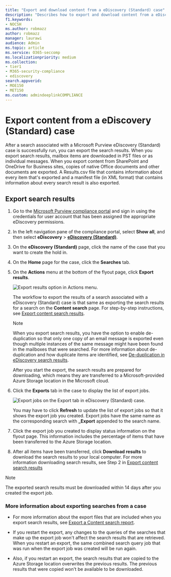 ```yaml
---
title: "Export and download content from a eDiscovery (Standard) case"
description: "Describes how to export and download content from a eDiscovery (Standard) case in Microsoft 365."
f1.keywords:
- NOCSH
ms.author: robmazz
author: robmazz
manager: laurawi
audience: Admin
ms.topic: article
ms.service: O365-seccomp
ms.localizationpriority: medium
ms.collection:
- tier1
- M365-security-compliance
- ediscovery
search.appverid: 
- MOE150
- MET150
ms.custom: admindeeplinkCOMPLIANCE
---
```


# Export content from a eDiscovery (Standard) case

After a search associated with a Microsoft Purview eDiscovery (Standard) case is successfully run, you can export the search results. When you export search results, mailbox items are downloaded in PST files or as individual messages. When you export content from SharePoint and OneDrive for Business sites, copies of native Office documents and other documents are exported. A Results.csv file that contains information about every item that's exported and a manifest file (in XML format) that contains information about every search result is also exported.
  
## Export search results

1. Go to the <a href="https://go.microsoft.com/fwlink/p/?linkid=2077149" target="_blank">Microsoft Purview compliance portal</a> and sign in using the credentials for user account that has been assigned the appropriate eDiscovery permissions.

2. In the left navigation pane of the compliance portal, select **Show all**, and then select **eDiscovery** > <a href="https://go.microsoft.com/fwlink/p/?linkid=2174007" target="_blank">**eDiscovery (Standard)**</a>.

3. On the **eDiscovery (Standard)** page, click the name of the case that you want to create the hold in.

4. On the **Home** page for the case, click the **Searches** tab.

5. On the **Actions** menu at the bottom of the flyout page, click **Export results**.

   ![Export results option in Actions menu.](../media/ActionMenuExportResults.png)

   The workflow to export the results of a search associated with a eDiscovery (Standard) case is that same as exporting the search results for a search on the **Content search** page. For step-by-step instructions, see [Export content search results](export-search-results.md).

   > [!NOTE]
   > When you export search results, you have the option to enable de-duplication so that only one copy of an email message is exported even though multiple instances of the same message might have been found in the mailboxes that were searched. For more information about de-duplication and how duplicate items are identified, see [De-duplication in eDiscovery search results](de-duplication-in-ediscovery-search-results.md).

   After you start the export, the search results are prepared for downloading, which means they are transferred to a Microsoft-provided Azure Storage location in the Microsoft cloud.
  
6. Click the **Exports** tab in the case to display the list of export jobs.
  
   ![Export jobs on the Export tab in eDiscovery (Standard) case.](../media/CoreeDiscoveryExport.png)

   You may have to click **Refresh** to update the list of export jobs so that it shows the export job you created. Export jobs have the same name as the corresponding search with **_Export** appended to the search name.

7. Click the export job you created to display status information on the flyout page. This information includes the percentage of items that have been transferred to the Azure Storage location.

8. After all items have been transferred, click **Download results** to download the search results to your local computer. For more information downloading search results, see Step 2 in [Export content search results](export-search-results.md#step-2-download-the-search-results)

> [!NOTE]
> The exported search results must be downloaded within 14 days after you created the export job.

### More information about exporting searches from a case

- For more information about the export files that are included when you export search results, see [Export a Content search report](export-a-content-search-report.md#whats-included-in-the-report).

- If you restart the export, any changes to the queries of the searches that make up the export job won't affect the search results that are retrieved. When you restart an export, the same combined search query job that was run when the export job was created will be run again.

- Also, if you restart an export, the search results that are copied to the Azure Storage location overwrites the previous results. The previous results that were copied won't be available to be downloaded.
